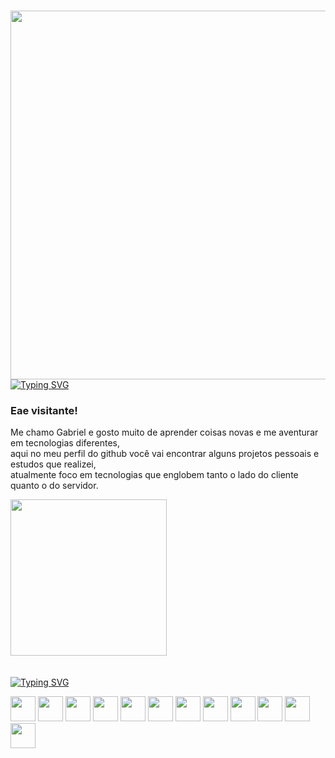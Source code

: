 ### <img align="right" height="590em" src="https://i.pinimg.com/564x/42/a1/c3/42a1c3b4977b80412fe8342cc6105847.jpg"/> 
[![Typing SVG](https://readme-typing-svg.demolab.com?font=arial+&weight=900&size=30&duration=2000&pause=&color=F7F7F7&center=true&vCenter=true&width=435&lines=Programador;Fullstack)](https://git.io/typing-svg)
<div>

### Eae visitante!
 Me chamo Gabriel e gosto muito de aprender coisas novas e me aventurar em tecnologias diferentes, <br>
 aqui no meu perfil do github você vai encontrar alguns projetos pessoais e estudos que realizei, <br>
 atualmente foco em tecnologias que englobem tanto o lado do cliente quanto o do servidor.<br>
 
<div/>
<img height="250em" src="https://media0.giphy.com/media/v1.Y2lkPTc5MGI3NjExMmIwOGI3N2IxMTU4YzFmM2NmNTZmZjg1MjRjN2E2ZTliYmU2MmYzNyZlcD12MV9pbnRlcm5hbF9naWZzX2dpZklkJmN0PXM/KcMpL8GebR6ygaSRwx/giphy.gif">⠀⠀⠀⠀⠀⠀⠀⠀⠀⠀
⠀<br>⠀⠀⠀⠀⠀⠀⠀
 
[![Typing SVG](https://readme-typing-svg.demolab.com?font=arial+&weight=900&size=30&duration=4000&pause=&color=F7F7F7&repeat=false&width=435&lines=Algumas+Skills+%E2%86%93)](https://git.io/typing-svg)<p align="left">
<img height="40" width="40" src="https://cdn.simpleicons.org/git/fff"/>
<img height="40" width="40" src="https://cdn.simpleicons.org/cypress/fff"/>
<img height="40" width="40" src="https://cdn.simpleicons.org/json/fff"/>
<img height="40" width="40" src="https://cdn.simpleicons.org/docker/fff"/>
<img height="40" width="40" src="https://cdn.simpleicons.org/mongodb/fff"/>
<img height="40" width="40" src="https://cdn.simpleicons.org/typescript/fff"/>
<img height="40" width="40" src="https://cdn.simpleicons.org/html5/fff"/>
<img height="40" width="40" src="https://cdn.simpleicons.org/css3/fff"/>
<img height="40" width="40" src="https://cdn.simpleicons.org/javascript/fff"/>
<img height="40" width="40" src="https://cdn.simpleicons.org/python/fff"/>
<img height="40" width="40" src="https://cdn.simpleicons.org/figma/fff"/>
<img height="40" width="40" src="https://cdn.simpleicons.org/node.js/fff"/>

                      

